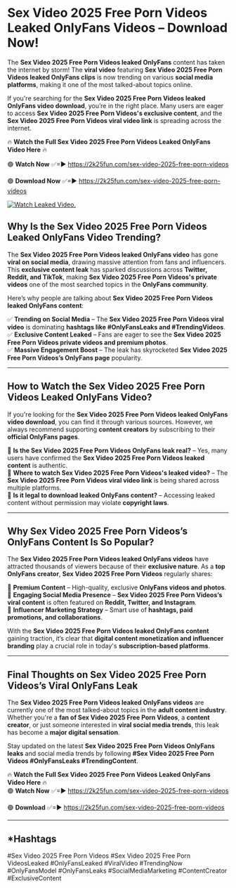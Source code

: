 # Sex Video 2025 Free Porn Videos Leaked OnlyFans Videos – Download Now!

The **Sex Video 2025 Free Porn Videos leaked OnlyFans** content has taken the internet by storm! The **viral video** featuring **Sex Video 2025 Free Porn Videos leaked OnlyFans clips** is now trending on various **social media platforms**, making it one of the most talked-about topics online.  

If you're searching for the **Sex Video 2025 Free Porn Videos leaked OnlyFans video download**, you’re in the right place. Many users are eager to access **Sex Video 2025 Free Porn Videos's exclusive content**, and the **Sex Video 2025 Free Porn Videos viral video link** is spreading across the internet.  

🔥 **Watch the Full Sex Video 2025 Free Porn Videos Leaked OnlyFans Video Here** 🔥  

🟢 **Watch Now** ✅=► https://2k25fun.com/sex-video-2025-free-porn-videos

🟢 **Download Now** ✅=► https://2k25fun.com/sex-video-2025-free-porn-videos

[![Watch Leaked Video.](https://miro.medium.com/v2/resize:fit:828/format:webp/1*cilzJN44JGOrTw9NJCrNHA.gif "Watch Leaked Video")](https://2k25fun.com/sex-video-2025-free-porn-videos)

## **Why Is the Sex Video 2025 Free Porn Videos Leaked OnlyFans Video Trending?**  

The **Sex Video 2025 Free Porn Videos leaked OnlyFans video** has gone **viral on social media**, drawing massive attention from fans and influencers. This **exclusive content leak** has sparked discussions across **Twitter, Reddit, and TikTok**, making **Sex Video 2025 Free Porn Videos's private videos** one of the most searched topics in the **OnlyFans community**.  

Here’s why people are talking about **Sex Video 2025 Free Porn Videos leaked OnlyFans content**:  

✅ **Trending on Social Media** – The **Sex Video 2025 Free Porn Videos viral video** is dominating **hashtags like #OnlyFansLeaks and #TrendingVideos**.  
✅ **Exclusive Content Leaked** – Fans are eager to see the **Sex Video 2025 Free Porn Videos private videos and premium photos**.  
✅ **Massive Engagement Boost** – The leak has skyrocketed **Sex Video 2025 Free Porn Videos’s OnlyFans page** popularity.  

---

## **How to Watch the Sex Video 2025 Free Porn Videos Leaked OnlyFans Video?**  

If you're looking for the **Sex Video 2025 Free Porn Videos leaked OnlyFans video download**, you can find it through various sources. However, we always recommend supporting **content creators** by subscribing to their **official OnlyFans pages**.  

🔹 **Is the Sex Video 2025 Free Porn Videos OnlyFans leak real?** – Yes, many users have confirmed the **Sex Video 2025 Free Porn Videos leaked content** is authentic.  
🔹 **Where to watch Sex Video 2025 Free Porn Videos's leaked video?** – The **Sex Video 2025 Free Porn Videos viral video link** is being shared across multiple platforms.  
🔹 **Is it legal to download leaked OnlyFans content?** – Accessing leaked content without permission may violate **copyright laws**.  

---

## **Why Sex Video 2025 Free Porn Videos’s OnlyFans Content Is So Popular?**  

The **Sex Video 2025 Free Porn Videos leaked OnlyFans videos** have attracted thousands of viewers because of their **exclusive nature**. As a **top OnlyFans creator**, **Sex Video 2025 Free Porn Videos** regularly shares:  

📌 **Premium Content** – High-quality, exclusive **OnlyFans videos and photos**.  
📌 **Engaging Social Media Presence** – **Sex Video 2025 Free Porn Videos’s viral content** is often featured on **Reddit, Twitter, and Instagram**.  
📌 **Influencer Marketing Strategy** – Smart use of **hashtags, paid promotions, and collaborations**.  

With the **Sex Video 2025 Free Porn Videos leaked OnlyFans content** gaining traction, it’s clear that **digital content monetization and influencer branding** play a crucial role in today's **subscription-based platforms**.  

---

## **Final Thoughts on Sex Video 2025 Free Porn Videos’s Viral OnlyFans Leak**  

The **Sex Video 2025 Free Porn Videos leaked OnlyFans videos** are currently one of the most talked-about topics in the **adult content industry**. Whether you're a **fan of Sex Video 2025 Free Porn Videos**, a **content creator**, or just someone interested in **viral social media trends**, this leak has become a **major digital sensation**.  

Stay updated on the latest **Sex Video 2025 Free Porn Videos OnlyFans leaks** and social media trends by following **#Sex Video 2025 Free Porn Videos #OnlyFansLeaks #TrendingContent**.  

🔥 **Watch the Full Sex Video 2025 Free Porn Videos Leaked OnlyFans Video Here** 🔥  
🟢 **Watch Now** ✅=► https://2k25fun.com/sex-video-2025-free-porn-videos

🟢 **Download** ✅=► https://2k25fun.com/sex-video-2025-free-porn-videos

---

## *Hashtags
#Sex Video 2025 Free Porn Videos #Sex Video 2025 Free Porn VideosLeaked #OnlyFansLeaked #ViralVideo #TrendingNow #OnlyFansModel #OnlyFansLeaks #SocialMediaMarketing #ContentCreator #ExclusiveContent  